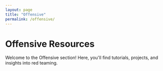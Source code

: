 ```yaml
---
layout: page
title: "Offensive"
permalink: /offensive/
---
```


# Offensive Resources

Welcome to the Offensive section! Here, you'll find tutorials, projects, and insights into red teaming.
